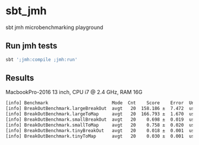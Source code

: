 # sbt_jmh
sbt jmh microbenchmarking playground

## Run jmh tests
```bash
sbt ';jmh:compile ;jmh:run'
```

## Results 
MacbookPro-2016 13 inch, CPU i7 @ 2.4 GHz, RAM 16G

```bash
[info] Benchmark                        Mode  Cnt    Score    Error  Units
[info] BreakOutBenchmark.largeBreakOut  avgt   20  158.186 ±  7.472  us/op
[info] BreakOutBenchmark.largeToMap     avgt   20  166.793 ±  1.670  us/op
[info] BreakOutBenchmark.smallBreakOut  avgt   20    0.698 ±  0.019  us/op
[info] BreakOutBenchmark.smallToMap     avgt   20    0.758 ±  0.020  us/op
[info] BreakOutBenchmark.tinyBreakOut   avgt   20    0.018 ±  0.001  us/op
[info] BreakOutBenchmark.tinyToMap      avgt   20    0.030 ±  0.001  us/op
```